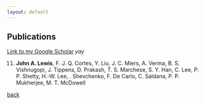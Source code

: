 ```yaml
---
layout: default
---
```


## Publications
[Link to my Google Scholar](https://scholar.google.com/citations?user=uTPW1dYAAAAJ&hl=en)
_yay_

11. **John A. Lewis**, F. J. Q. Cortes, Y. Liu, J. C. Miers, A. Verma, B. S. Vishnugopi, J. Tippens, D. Prakash, T. S. Marchese, S. Y. Han, C. Lee, P. P. Shetty, H.-W. Lee, . Shevchenko, F. De Carlo, C. Saldana, P. P. Mukherjee, M. T. McDowell

[back](./)
